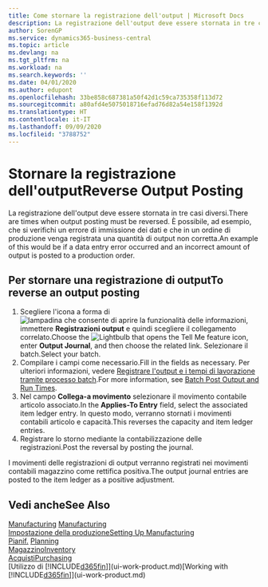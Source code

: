 ```yaml
---
title: Come stornare la registrazione dell'output | Microsoft Docs
description: La registrazione dell'output deve essere stornata in tre casi diversi. È possibile, ad esempio, che si verifichi un errore di immissione dei dati e che in un ordine di produzione venga registrata una quantità di output non corretta.
author: SorenGP
ms.service: dynamics365-business-central
ms.topic: article
ms.devlang: na
ms.tgt_pltfrm: na
ms.workload: na
ms.search.keywords: ''
ms.date: 04/01/2020
ms.author: edupont
ms.openlocfilehash: 33be858c687381a50f42d1c59ca735358f113d72
ms.sourcegitcommit: a80afd4e5075018716efad76d82a54e158f1392d
ms.translationtype: HT
ms.contentlocale: it-IT
ms.lasthandoff: 09/09/2020
ms.locfileid: "3788752"
---
```

# <a name="reverse-output-posting"></a><span data-ttu-id="8cf19-104">Stornare la registrazione dell'output</span><span class="sxs-lookup"><span data-stu-id="8cf19-104">Reverse Output Posting</span></span>
<span data-ttu-id="8cf19-105">La registrazione dell'output deve essere stornata in tre casi diversi.</span><span class="sxs-lookup"><span data-stu-id="8cf19-105">There are times when output posting must be reversed.</span></span> <span data-ttu-id="8cf19-106">È possibile, ad esempio, che si verifichi un errore di immissione dei dati e che in un ordine di produzione venga registrata una quantità di output non corretta.</span><span class="sxs-lookup"><span data-stu-id="8cf19-106">An example of this would be if a data entry error occurred and an incorrect amount of output is posted to a production order.</span></span>  

## <a name="to-reverse-an-output-posting"></a><span data-ttu-id="8cf19-107">Per stornare una registrazione di output</span><span class="sxs-lookup"><span data-stu-id="8cf19-107">To reverse an output posting</span></span>  
1.  <span data-ttu-id="8cf19-108">Scegliere l'icona a forma di ![lampadina che consente di aprire la funzionalità delle informazioni](media/ui-search/search_small.png "Informazioni sull'operazione che si desidera eseguire"), immettere **Registrazioni output** e quindi scegliere il collegamento correlato.</span><span class="sxs-lookup"><span data-stu-id="8cf19-108">Choose the ![Lightbulb that opens the Tell Me feature](media/ui-search/search_small.png "Tell me what you want to do") icon, enter **Output Journal**, and then choose the related link.</span></span> <span data-ttu-id="8cf19-109">Selezionare il batch.</span><span class="sxs-lookup"><span data-stu-id="8cf19-109">Select your batch.</span></span>  
2. <span data-ttu-id="8cf19-110">Compilare i campi come necessario.</span><span class="sxs-lookup"><span data-stu-id="8cf19-110">Fill in the fields as necessary.</span></span> <span data-ttu-id="8cf19-111">Per ulteriori informazioni, vedere [Registrare l'output e i tempi di lavorazione tramite processo batch](production-how-to-post-output-quantity.md).</span><span class="sxs-lookup"><span data-stu-id="8cf19-111">For more information, see [Batch Post Output and Run Times](production-how-to-post-output-quantity.md).</span></span>
3.  <span data-ttu-id="8cf19-112">Nel campo **Collega-a movimento** selezionare il movimento contabile articolo associato.</span><span class="sxs-lookup"><span data-stu-id="8cf19-112">In the **Applies-To Entry** field, select the associated item ledger entry.</span></span> <span data-ttu-id="8cf19-113">In questo modo, verranno stornati i movimenti contabili articolo e capacità.</span><span class="sxs-lookup"><span data-stu-id="8cf19-113">This reverses the capacity and item ledger entries.</span></span>  
4. <span data-ttu-id="8cf19-114">Registrare lo storno mediante la contabilizzazione delle registrazioni.</span><span class="sxs-lookup"><span data-stu-id="8cf19-114">Post the reversal by posting the journal.</span></span>  

<span data-ttu-id="8cf19-115">I movimenti delle registrazioni di output verranno registrati nei movimenti contabili magazzino come rettifica positiva.</span><span class="sxs-lookup"><span data-stu-id="8cf19-115">The output journal entries are posted to the item ledger as a positive adjustment.</span></span>  

## <a name="see-also"></a><span data-ttu-id="8cf19-116">Vedi anche</span><span class="sxs-lookup"><span data-stu-id="8cf19-116">See Also</span></span>  
 <span data-ttu-id="8cf19-117">[Manufacturing](production-manage-manufacturing.md)  </span><span class="sxs-lookup"><span data-stu-id="8cf19-117">[Manufacturing](production-manage-manufacturing.md)  </span></span>  
 [<span data-ttu-id="8cf19-118">Impostazione della produzione</span><span class="sxs-lookup"><span data-stu-id="8cf19-118">Setting Up Manufacturing</span></span>](production-configure-production-processes.md)  
 <span data-ttu-id="8cf19-119">[Pianif.](production-planning.md)    </span><span class="sxs-lookup"><span data-stu-id="8cf19-119">[Planning](production-planning.md)    </span></span>  
 [<span data-ttu-id="8cf19-120">Magazzino</span><span class="sxs-lookup"><span data-stu-id="8cf19-120">Inventory</span></span>](inventory-manage-inventory.md)  
 [<span data-ttu-id="8cf19-121">Acquisti</span><span class="sxs-lookup"><span data-stu-id="8cf19-121">Purchasing</span></span>](purchasing-manage-purchasing.md)  
 <span data-ttu-id="8cf19-122">[Utilizzo di [!INCLUDE[d365fin](includes/d365fin_md.md)]](ui-work-product.md)</span><span class="sxs-lookup"><span data-stu-id="8cf19-122">[Working with [!INCLUDE[d365fin](includes/d365fin_md.md)]](ui-work-product.md)</span></span>  
